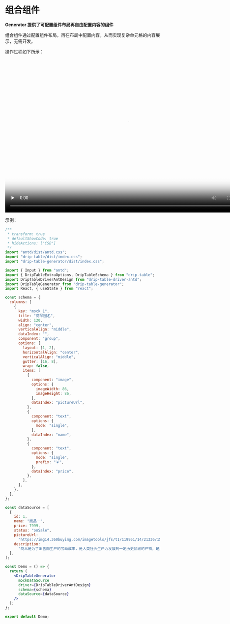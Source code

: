 # 组合组件

**Generator 提供了可配置组件布局再自由配置内容的组件**

组合组件通过配置组件布局，再在布局中配置内容，从而实现复杂单元格的内容展示，无需开发。

操作过程如下所示：

<video style="width: 800px; height: 500px;" id="video" controls="" preload="none" poster="封面">
  <source id="mp4" src="https://storage.360buyimg.com/launch/drip-table/lowcode-2022-11-02.mp4" type="video/mp4">
</video>

示例：

```jsx
/**
 * transform: true
 * defaultShowCode: true
 * hideActions: ["CSB"]
 */
import "antd/dist/antd.css";
import "drip-table/dist/index.css";
import "drip-table-generator/dist/index.css";

import { Input } from "antd";
import { DripTableExtraOptions, DripTableSchema } from "drip-table";
import DripTableDriverAntDesign from "drip-table-driver-antd";
import DripTableGenerator from "drip-table-generator";
import React, { useState } from "react";

const schema = {
  columns: [
    {
      key: "mock_1",
      title: "商品图名",
      width: 120,
      align: "center",
      verticalAlign: "middle",
      dataIndex: "",
      component: "group",
      options: {
        layout: [1, 2],
        horizontalAlign: "center",
        verticalAlign: "middle",
        gutter: [16, 8],
        wrap: false,
        items: [
          {
            component: "image",
            options: {
              imageWidth: 86,
              imageHeight: 86,
            },
            dataIndex: "pictureUrl",
          },
          {
            component: "text",
            options: {
              mode: "single",
            },
            dataIndex: "name",
          },
          {
            component: "text",
            options: {
              mode: "single",
              prefix: "￥",
            },
            dataIndex: "price",
          },
        ],
      },
    },
  ],
};

const dataSource = [
  {
    id: 1,
    name: "商品一",
    price: 7999,
    status: "onSale",
    pictureUrl:
      "https://img14.360buyimg.com/imagetools/jfs/t1/119951/14/21336/15771/6218427eE68f8f468/e0647b9b7507755d.png",
    description:
      "商品是为了出售而生产的劳动成果，是人类社会生产力发展到一定历史阶段的产物，是用于交换的劳动产品。",
  },
];

const Demo = () => {
  return (
    <DripTableGenerator
      mockDataSource
      driver={DripTableDriverAntDesign}
      schema={schema}
      dataSource={dataSource}
    />
  );
};

export default Demo;
```

